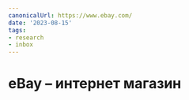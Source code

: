 ```yaml
---
canonicalUrl: https://www.ebay.com/
date: '2023-08-15'
tags:
- research
- inbox
---
```


# eBay  – интернет магазин